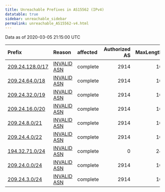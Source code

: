 ```yaml
---
title: Unreachable Prefixes in AS15562 (IPv4)
datatable: true
sidebar: unreachable_sidebar
permalink: unreachable_AS15562-v4.html
---
```


Data as of 2020-03-05 21:15:00 UTC


<div class="datatable-begin"></div>

| Prefix                                                   | Reason                                                                                                 | affected   |   Authorized AS |   MaxLength | Anchor                                         |   unreachable /24s |
|:---------------------------------------------------------|:-------------------------------------------------------------------------------------------------------|:-----------|----------------:|------------:|:-----------------------------------------------|-------------------:|
| [209.24.128.0/17](https://stat.ripe.net/209.24.128.0/17) | [INVALID ASN](https://rpki-validator.ripe.net/announcement-preview?asn=AS15562&prefix=209.24.128.0/17) | complete   |            2914 |          16 | [ARIN](unreachable_ARIN-v4.html)               |                128 |
| [209.24.64.0/18](https://stat.ripe.net/209.24.64.0/18)   | [INVALID ASN](https://rpki-validator.ripe.net/announcement-preview?asn=AS15562&prefix=209.24.64.0/18)  | complete   |            2914 |          16 | [ARIN](unreachable_ARIN-v4.html)               |                 64 |
| [209.24.32.0/19](https://stat.ripe.net/209.24.32.0/19)   | [INVALID ASN](https://rpki-validator.ripe.net/announcement-preview?asn=AS15562&prefix=209.24.32.0/19)  | complete   |            2914 |          16 | [ARIN](unreachable_ARIN-v4.html)               |                 32 |
| [209.24.16.0/20](https://stat.ripe.net/209.24.16.0/20)   | [INVALID ASN](https://rpki-validator.ripe.net/announcement-preview?asn=AS15562&prefix=209.24.16.0/20)  | complete   |            2914 |          16 | [ARIN](unreachable_ARIN-v4.html)               |                 16 |
| [209.24.8.0/21](https://stat.ripe.net/209.24.8.0/21)     | [INVALID ASN](https://rpki-validator.ripe.net/announcement-preview?asn=AS15562&prefix=209.24.8.0/21)   | complete   |            2914 |          16 | [ARIN](unreachable_ARIN-v4.html)               |                  8 |
| [209.24.4.0/22](https://stat.ripe.net/209.24.4.0/22)     | [INVALID ASN](https://rpki-validator.ripe.net/announcement-preview?asn=AS15562&prefix=209.24.4.0/22)   | complete   |            2914 |          16 | [ARIN](unreachable_ARIN-v4.html)               |                  4 |
| [194.32.71.0/24](https://stat.ripe.net/194.32.71.0/24)   | [INVALID ASN](https://rpki-validator.ripe.net/announcement-preview?asn=AS15562&prefix=194.32.71.0/24)  | complete   |               0 |          24 | [RIPE](unreachable_RIPE_NCC_RPKI_Root-v4.html) |                  1 |
| [209.24.0.0/24](https://stat.ripe.net/209.24.0.0/24)     | [INVALID ASN](https://rpki-validator.ripe.net/announcement-preview?asn=AS15562&prefix=209.24.0.0/24)   | complete   |            2914 |          16 | [ARIN](unreachable_ARIN-v4.html)               |                  1 |
| [209.24.3.0/24](https://stat.ripe.net/209.24.3.0/24)     | [INVALID ASN](https://rpki-validator.ripe.net/announcement-preview?asn=AS15562&prefix=209.24.3.0/24)   | complete   |            2914 |          16 | [ARIN](unreachable_ARIN-v4.html)               |                  1 |

<div class="datatable-end"></div>